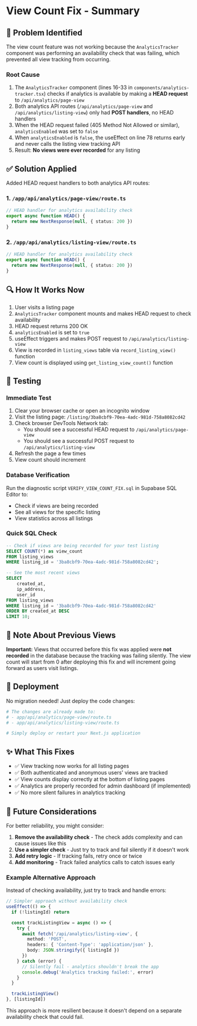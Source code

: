 # View Count Fix - Summary

## 🐛 Problem Identified

The view count feature was not working because the `AnalyticsTracker` component was performing an availability check that was failing, which prevented all view tracking from occurring.

### Root Cause

1. The `AnalyticsTracker` component (lines 16-33 in `components/analytics-tracker.tsx`) checks if analytics is available by making a **HEAD request** to `/api/analytics/page-view`
2. Both analytics API routes (`/api/analytics/page-view` and `/api/analytics/listing-view`) only had **POST handlers**, no HEAD handlers
3. When the HEAD request failed (405 Method Not Allowed or similar), `analyticsEnabled` was set to `false`
4. When `analyticsEnabled` is `false`, the useEffect on line 78 returns early and never calls the listing view tracking API
5. Result: **No views were ever recorded** for any listing

## ✅ Solution Applied

Added HEAD request handlers to both analytics API routes:

### 1. `/app/api/analytics/page-view/route.ts`
```typescript
// HEAD handler for analytics availability check
export async function HEAD() {
  return new NextResponse(null, { status: 200 })
}
```

### 2. `/app/api/analytics/listing-view/route.ts`
```typescript
// HEAD handler for analytics availability check
export async function HEAD() {
  return new NextResponse(null, { status: 200 })
}
```

## 🔍 How It Works Now

1. User visits a listing page
2. `AnalyticsTracker` component mounts and makes HEAD request to check availability
3. HEAD request returns 200 OK
4. `analyticsEnabled` is set to `true`
5. useEffect triggers and makes POST request to `/api/analytics/listing-view`
6. View is recorded in `listing_views` table via `record_listing_view()` function
7. View count is displayed using `get_listing_view_count()` function

## 🧪 Testing

### Immediate Test
1. Clear your browser cache or open an incognito window
2. Visit the listing page: `/listing/3ba8cbf9-70ea-4adc-981d-758a8082cd42`
3. Check browser DevTools Network tab:
   - You should see a successful HEAD request to `/api/analytics/page-view`
   - You should see a successful POST request to `/api/analytics/listing-view`
4. Refresh the page a few times
5. View count should increment

### Database Verification
Run the diagnostic script `VERIFY_VIEW_COUNT_FIX.sql` in Supabase SQL Editor to:
- Check if views are being recorded
- See all views for the specific listing
- View statistics across all listings

### Quick SQL Check
```sql
-- Check if views are being recorded for your test listing
SELECT COUNT(*) as view_count
FROM listing_views
WHERE listing_id = '3ba8cbf9-70ea-4adc-981d-758a8082cd42';

-- See the most recent views
SELECT 
    created_at,
    ip_address,
    user_id
FROM listing_views
WHERE listing_id = '3ba8cbf9-70ea-4adc-981d-758a8082cd42'
ORDER BY created_at DESC
LIMIT 10;
```

## 📝 Note About Previous Views

**Important:** Views that occurred before this fix was applied were **not recorded** in the database because the tracking was failing silently. The view count will start from 0 after deploying this fix and will increment going forward as users visit listings.

## 🚀 Deployment

No migration needed! Just deploy the code changes:

```bash
# The changes are already made to:
# - app/api/analytics/page-view/route.ts
# - app/api/analytics/listing-view/route.ts

# Simply deploy or restart your Next.js application
```

## ✨ What This Fixes

- ✅ View tracking now works for all listing pages
- ✅ Both authenticated and anonymous users' views are tracked
- ✅ View counts display correctly at the bottom of listing pages
- ✅ Analytics are properly recorded for admin dashboard (if implemented)
- ✅ No more silent failures in analytics tracking

## 🔮 Future Considerations

For better reliability, you might consider:
1. **Remove the availability check** - The check adds complexity and can cause issues like this
2. **Use a simpler check** - Just try to track and fail silently if it doesn't work
3. **Add retry logic** - If tracking fails, retry once or twice
4. **Add monitoring** - Track failed analytics calls to catch issues early

### Example Alternative Approach
Instead of checking availability, just try to track and handle errors:

```typescript
// Simpler approach without availability check
useEffect(() => {
  if (!listingId) return

  const trackListingView = async () => {
    try {
      await fetch('/api/analytics/listing-view', {
        method: 'POST',
        headers: { 'Content-Type': 'application/json' },
        body: JSON.stringify({ listingId })
      })
    } catch (error) {
      // Silently fail - analytics shouldn't break the app
      console.debug('Analytics tracking failed:', error)
    }
  }

  trackListingView()
}, [listingId])
```

This approach is more resilient because it doesn't depend on a separate availability check that could fail.

